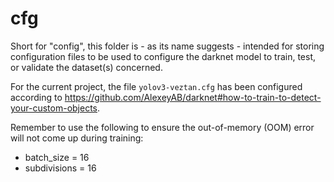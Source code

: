# cfg

Short for "config", this folder is - as its name suggests - intended for storing configuration files to be used to configure the darknet model
to train, test, or validate the dataset(s) concerned. 

For the current project, the file `yolov3-veztan.cfg` has been configured according to https://github.com/AlexeyAB/darknet#how-to-train-to-detect-your-custom-objects. 

Remember to use the following to ensure the out-of-memory (OOM) error will not come up during training:
* batch_size = 16
* subdivisions = 16
